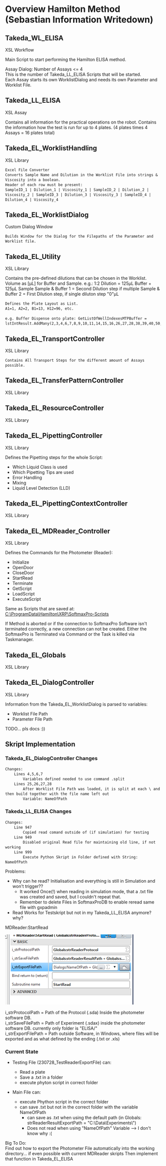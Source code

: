 
# Overview Hamilton Method  (Sebastian Information Writedown)

## Takeda_WL_ELISA

XSL Workflow

Main Script to start performing the Hamilton ELISA method.

Assay Dialog:
Number of Assays <= 4 \
This is the number of Takeda_LL_ELISA Scripts that will be started.\
Each Assay starts its own WorklistDialog and needs its own Parameter and Worklist File.

## Takeda_LL_ELISA

XSL Assay

Contains all information for the practical operations on the robot. Contains the information how the test is run for up to 4 plates.
(4 plates times 4 Assays = 16 plates total)

## Takeda_EL_WorklistHandling

XSL Library

    Excel File Converter
    Converts Sample Name and Dilution in the Worklist File into strings & Viscosity into a boolean.
    Header of each row must be present: 
    SampleID_1 | Dilution_1 | Viscosity_1 | SampleID_2 | Dilution_2 | Viscosity_2 | SampleID_3 | Dilution_3 | Viscosity_3 | SampleID_4 | Dilution_4 | Viscosity_4

## Takeda_EL_WorklistDialog

Custom Dialog Window

    Builds Window for the Dialog for the Filepaths of the Parameter and Worklist file.

## Takeda_EL_Utility

XSL Library

Contains the pre-defined dilutions that can be chosen in the Worklist. Volume as [µL] for Buffer and Sample. e.g.: 1:2 Dilution = 125µL Buffer + 125µL Sample
Sample & Buffer 1 = Second Dilution step if multiple
Sample & Buffer 2 = First Dilution step, if single diluton step "0"µL

    Defines the Plate Layout as List. 
    A1=1, A2=2, B1=13, H12=96, etc.

    e.g. Buffer Dispense onto plate: GetListOfWellIndexesMTPBuffer = 
    lstIntResult.AddMany(2,3,4,6,7,8,9,10,11,14,15,16,26,27,28,38,39,40,50,51,52,62,63,64,74,75,76,86,87,88,18,19,20,30,31,32,42,43,44,54,55,56,66,67,68,78,79,80,90,91,92,22,23,24,34,35,36,46,47,48,58,59,60,70,71,72,82,83,84,94,95,96)

## Takeda_EL_TransportController

XSL Library

    Contains All Transport Steps for the different amount of Assays possible.

## Takeda_EL_TransferPatternController

XSL Library

## Takeda_EL_ResourceController

XSL Library

## Takeda_EL_PipettingController

XSL Library

Defines the Pipetting steps for the whole Script:

- Which Liquid Class is used
- Which Pipetting Tips are used
- Error Handling
- Mixing
- Liquid Level Detection (LLD)

## Takeda_EL_PipettingContextController

XSL Library

## Takeda_EL_MDReader_Controller

XSL Library

Defines the Commands for the Photometer (Reader):

- Initialize
- OpenDoor
- CloseDoor
- StartRead
- Terminate
- GetScript
- LoadScript
- ExecuteScript

Same as Scripts that are saved at: [C:\ProgramData\Hamilton\XRP\SoftmaxPro-Scripts]("C:\ProgramData\Hamilton\XRP\SoftmaxPro-Scripts")

If Method is aborted or if the connection to SoftmaxPro Software isn't terminated correctly, a new connection can not be created.
Either the SoftmaxPro is Terminated via Command or the Task is killed via Taskmanager.

## Takeda_EL_Globals

XSL Library

## Takeda_EL_DialogController

XSL Library

Information from the Takeda_EL_WorklistDialog is parsed to variables:

- Worklist File Path
- Parameter File Path

TODO... pls docs :))  

## Skript Implementation

### Takeda_EL_DialogController Changes

    Changes:
        Lines 4,5,6,7
            Variables defined needed to use command .split 
        Lines 25,26,27,28
            After Worklist File Path was loaded, it is split at each \ and then build together with the file name left out
            Variable: NameOfPath

### Takeda_LL_ELISA Changes

    Changes:
        Line 947
            Copied read comand outside of (if simulation) for testing
        Line 949
            Disabled original Read file for maintaining old line, if not working
        Line 999
            Execute Python Skript in Folder defined with String: NameOfPath

Problems:

- Why can he read? Initialisation and everything is still in Simulation and won't trigger??
  - It worked Once(!) when reading in simulation mode, that a .txt file was created and saved, but I couldn't repeat that.
  - Remember to delete Files in SoftmaxProDB to enable reread same file with gxpadmin
- Read Works for Testskript but not in my Takeda_LL_ELISA anymore? why?

MDReader:StartRead

![Alt text](./media/StartRead.png)

i_strProtocolPath = Path of the Protocol (.sda) Inside the photometer software DB. \
i_strSaveFilePath = Path of Experiment (.sdax) inside the photometer software DB. currently only folder is "ELISA/" \
i_strExportFilePath = Path outside Software, in Windows, where files will be exported and as what defined by the ending (.txt or .xls)

### Current State

- Testing File (230728_TestReaderExportFile) can:
  - Read a plate
  - Save a .txt in a folder
  - execute phyton script in correct folder

- Main File can:
  - execute Phython script in the correct folder
  - can save .txt but not in the correct folder with the variable NameOfPath
    - can save as .txt when using the default path (in Globals: strReaderResultExportPath = "C:\\Data\\Experiments\\")
    - Does not read when using "NameOfPath" Variable --> I don't know why :(

Big To Do: \
    Find out how to export the Photometer File automatically into the working directory... if even possible with current MDReader skripts
    Then implement that function in Takeda_EL_ELISA
